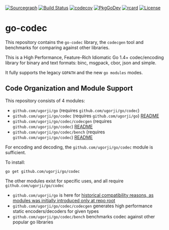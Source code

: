 [![Sourcegraph](https://sourcegraph.com/github.com/ugorji/go/-/badge.svg?v=4)](https://sourcegraph.com/github.com/ugorji/go/-/tree/codec?badge)
[![Build Status](https://travis-ci.org/ugorji/go.svg?branch=master)](https://travis-ci.org/ugorji/go)
[![codecov](https://codecov.io/gh/ugorji/go/branch/master/graph/badge.svg?v=4)](https://codecov.io/gh/ugorji/go)
[![PkgGoDev](https://pkg.go.dev/badge/github.com/ugorji/go/codec)](https://pkg.go.dev/github.com/ugorji/go/codec)
[![rcard](https://goreportcard.com/badge/github.com/ugorji/go/codec?v=4)](https://goreportcard.com/report/github.com/ugorji/go/codec)
[![License](http://img.shields.io/badge/license-mit-blue.svg?style=flat-square)](https://raw.githubusercontent.com/ugorji/go/master/LICENSE)

# go-codec

This repository contains the `go-codec` library, the `codecgen` tool and
benchmarks for comparing against other libraries.

This is a High Performance, Feature-Rich Idiomatic Go 1.4+ codec/encoding library
for binary and text formats: binc, msgpack, cbor, json and simple.

It fully supports the legacy `GOPATH` and the new `go modules` modes.

## Code Organization and Module Support

This repository consists of 4 modules:

- `github.com/ugorji/go` (requires `github.com/ugorji/go/codec`)
- `github.com/ugorji/go/codec` (requires `github.com/ugorji/go`) [README](codec/README.md)
- `github.com/ugorji/go/codec/codecgen` (requires `github.com/ugorji/go/codec`) [README](codec/codecgen/README.md)
- `github.com/ugorji/go/codec/bench` (requires `github.com/ugorji/go/codec`) [README](codec/bench/README.md)

For encoding and decoding, the `github.com/ugorji/go/codec` module is sufficient.

To install:

```
go get github.com/ugorji/go/codec
```

The other modules exist for specific uses, and all require `github.com/ugorji/go/codec`

- `github.com/ugorji/go` is here for [historical compatibility reasons, as modules was initially introduced only at repo root](https://github.com/ugorji/go/issues/299)
- `github.com/ugorji/go/codec/codecgen` generates high performance static encoders/decoders for given types
- `github.com/ugorji/go/codec/bench` benchmarks codec against other popular go libraries
